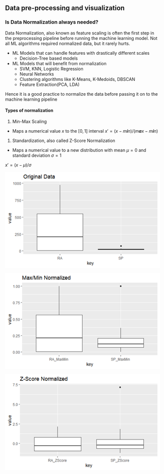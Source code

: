 Data pre-processing and visualization
-------------------------------------

### Is **Data Normalization** always needed?

Data Normalization, also known as feature scaling is often the first
step in the preprocessing pipeline before running the machine learning
model. Not all ML algorithms required normalized data, but it rarely
hurts.

-   ML Models that can handle features with drastically different scales
    -   Decision-Tree based models
-   ML Models that will benefit from normalization
    -   SVM, KNN, Logistic Regression
    -   Neural Networks
    -   Clustering algorithms like K-Means, K-Medoids, DBSCAN
    -   Feature Extraction(PCA, LDA)

Hence it is a good practice to normalize the data before passing it on
to the machine learning pipeline

#### Types of normalization

1.  Min-Max Scaling

-   Maps a numerical value *x* to the \[0, 1\] interval
    *x*′ = (*x* − *m**i**n*)/(*m**a**x* − *m**i**n*)

1.  Standardization, also called Z-Score Normalization

-   Maps a numerical value to a new distribution with mean *μ* = 0 and
    standard deviation *σ* = 1

*x*′ = (*x* − *μ*)/*σ*

![Original Sample Data](/images/04_data_normalization_001.png)

![Min-Max Normalized](/images/04_data_normalization_002.png)

![Z-Score Normalized](/images/04_data_normalization_003.png)
